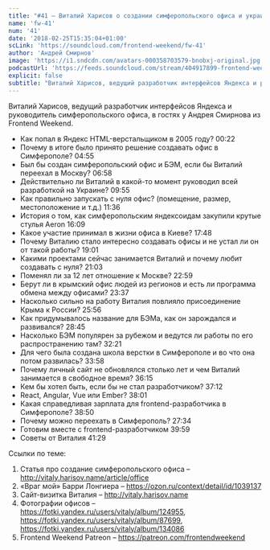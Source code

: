 ```yaml
---
title: "#41 – Виталий Харисов о создании симферопольского офиса и украинской разработке Яндекса"
name: 'fw-41'
num: '41'
date: '2018-02-25T15:35:04+01:00'
scLink: 'https://soundcloud.com/frontend-weekend/fw-41'
author: 'Андрей Смирнов'
image: 'https://i1.sndcdn.com/avatars-000358703579-bnobxj-original.jpg'
podcastUrl: 'https://feeds.soundcloud.com/stream/404917899-frontend-weekend-fw-41.m4a'
explicit: false
subtitle: "Виталий Харисов, ведущий разработчик интерфейсов Яндекса и руководитель симферопольского офиса, в гостях у Андрея Смирнова из Frontend Weekend.  "
---
```

Виталий Харисов, ведущий разработчик интерфейсов Яндекса и руководитель симферопольского офиса, в гостях у Андрея Смирнова из Frontend Weekend.  

- Как попал в Яндекс HTML-верстальщиком в 2005 году? <timecode>00:22</timecode>
- Почему в итоге было принято решение создавать офис в Симферополе? <timecode>04:55</timecode>
- Был бы создан симферопольский офис и БЭМ, если бы Виталий переехал в Москву? <timecode>06:58</timecode>
- Действительно ли Виталий в какой-то момент руководил всей разработкой на Украине? <timecode>09:55</timecode>
- Как правильно запускать с нуля офис? (помещение, размер, местоположение и т.д.) <timecode>11:36</timecode>
- История о том, как симферопольским яндексоидам закупили крутые стулья Aeron <timecode>16:09</timecode>
- Какое участие принимал в жизни офиса в Киеве? <timecode>17:48</timecode>
- Почему Виталию стало интересно создавать офисы и не устал ли он от такой работы? <timecode>19:01</timecode>
- Какими проектами сейчас занимается Виталий и почему любит создавать с нуля? <timecode>21:03</timecode>
- Поменял ли за 12 лет отношение к Москве? <timecode>22:59</timecode>
- Берут ли в крымский офис людей из регионов и есть ли программа обмена между офисами? <timecode>23:37</timecode>
- Насколько сильно на работу Виталия повлияло присоединение Крыма к России? <timecode>25:56</timecode>
- Как придумывалось название для БЭМа, как он зарождался и развивался? <timecode>28:45</timecode>
- Насколько БЭМ популярен за рубежом и ведутся ли работы по его распространению там? <timecode>32:21</timecode>
- Для чего была создана школа верстки в Симферополе и во что она потом развилась? <timecode>33:58</timecode>
- Почему личный сайт не обновлялся столько лет и чем Виталий занимается в свободное время? <timecode>36:15</timecode>
- Кем бы хотел быть, если бы не стал разработчиком? <timecode>37:12</timecode>
- React, Angular, Vue или Ember? <timecode>38:01</timecode>
- Какая справедливая зарплата для frontend-разработчика в Симферополе? <timecode>38:50</timecode>
- Почему можно переехать в Симферополь? <timecode>27:34</timecode>
- Готовим вместе с frontend-разработчиком <timecode>39:59</timecode>
- Советы от Виталия <timecode>41:29</timecode>

Ссылки по теме:
1) Статья про создание симферопольского офиса – http://vitaly.harisov.name/article/office
2) «Враг мой» Барри Лонгиера – https://ozon.ru/context/detail/id/1039137
3) Сайт-визитка Виталия – http://vitaly.harisov.name
4) Фотографии офисов – https://fotki.yandex.ru/users/vitaly/album/124955, https://fotki.yandex.ru/users/vitaly/album/87699, https://fotki.yandex.ru/users/vitaly/album/134086
5) Frontend Weekend Patreon – https://patreon.com/frontendweekend